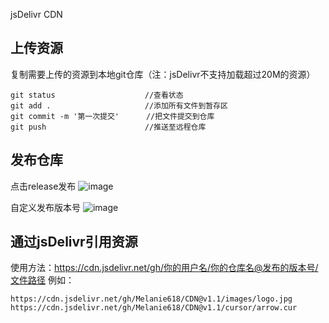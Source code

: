 jsDelivr CDN



## 上传资源
复制需要上传的资源到本地git仓库（注：jsDelivr不支持加载超过20M的资源）

```git
git status                    //查看状态
git add .                     //添加所有文件到暂存区
git commit -m '第一次提交'      //把文件提交到仓库
git push                      //推送至远程仓库
```

## 发布仓库
点击release发布
![image](https://user-images.githubusercontent.com/76586211/210697394-5b74fe31-196e-4c16-ab15-93b20dc39e8d.png)

自定义发布版本号
![image](https://user-images.githubusercontent.com/76586211/210698938-263e3acd-6c3d-4eec-a023-75b1ab8bc8c8.png)


## 通过jsDelivr引用资源
使用方法：https://cdn.jsdelivr.net/gh/你的用户名/你的仓库名@发布的版本号/文件路径
例如：
```
https://cdn.jsdelivr.net/gh/Melanie618/CDN@v1.1/images/logo.jpg
https://cdn.jsdelivr.net/gh/Melanie618/CDN@v1.1/cursor/arrow.cur
```
